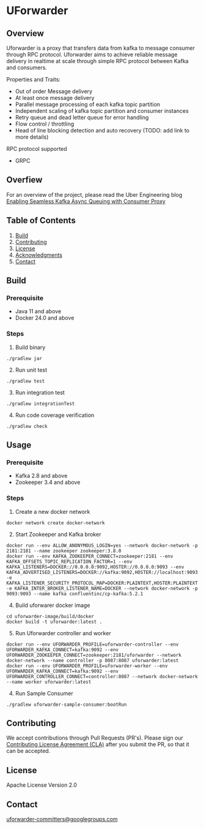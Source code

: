# UForwarder

## Overview

Uforwarder is a proxy that transfers data from kafka to message consumer through RPC protocol.
Uforwarder aims to achieve reliable message delivery in realtime at scale through simple RPC protocol between Kafka and consumers.

Properties and Traits:

- Out of order Message delivery
- At least once message delivery
- Parallel message processing of each kafka topic partition
- Independent scaling of kafka topic partition and consumer instances
- Retry queue and dead letter queue for error handling
- Flow control / throttling
- Head of line blocking detection and auto recovery (TODO: add link to more details)

RPC protocol supported

- GRPC

## Overfiew

For an overview of the project, please read the Uber Engineering blog [Enabling Seamless Kafka Async Queuing with Consumer Proxy](https://www.uber.com/blog/kafka-async-queuing-with-consumer-proxy/)

## Table of Contents

1. [Build](#build)
2. [Contributing](#contributing)
3. [License](#license)
4. [Acknowledgments](#acknowledgments)
5. [Contact](#contact)

## Build

### Prerequisite

- Java 11 and above
- Docker 24.0 and above

### Steps

1. Build binary

  ```
  ./gradlew jar
  ```

2. Run unit test

  ```
  ./gradlew test
  ```

3. Run integration test

  ```
  ./gradlew integrationTest
  ```

4. Run code coverage verification

  ```
  ./gradlew check
  ```

## Usage

### Prerequisite

- Kafka 2.8 and above
- Zookeeper 3.4 and above

### Steps

1. Create a new docker network

```
docker network create docker-network
```

2. Start Zookeeper and Kafka broker

```
docker run --env ALLOW_ANONYMOUS_LOGIN=yes --network docker-network -p 2181:2181 --name zookeeper zookeeper:3.8.0
docker run --env KAFKA_ZOOKEEPER_CONNECT=zookeeper:2181 --env KAFKA_OFFSETS_TOPIC_REPLICATION_FACTOR=1 --env KAFKA_LISTENERS=DOCKER://0.0.0.0:9092,HOSTER://0.0.0.0:9093 --env KAFKA_ADVERTISED_LISTENERS=DOCKER://kafka:9092,HOSTER://localhost:9093 -e KAFKA_LISTENER_SECURITY_PROTOCOL_MAP=DOCKER:PLAINTEXT,HOSTER:PLAINTEXT -e KAFKA_INTER_BROKER_LISTENER_NAME=DOCKER --network docker-network -p 9093:9093 --name kafka confluentinc/cp-kafka:5.2.1
```

4. Build uforwarer docker image

```
cd uforwarder-image/build/docker
docker build -t uforwarder:latest .
```

5. Run Uforwarder controller and worker

```
docker run --env UFORWARDER_PROFILE=uforwarder-controller --env UFORWARDER_KAFKA_CONNECT=kafka:9092 --env UFORWARDER_ZOOKEEPER_CONNECT=zookeeper:2181/uforwarder --network docker-network --name controller -p 8087:8087 uforwarder:latest
docker run --env UFORWARDER_PROFILE=uforwarder-worker --env UFORWARDER_KAFKA_CONNECT=kafka:9092 --env UFORWARDER_CONTROLLER_CONNECT=controller:8087 --network docker-network --name worker uforwarder:latest
```

4. Run Sample Consumer

```
./gradlew uforwarder-sample-consumer:bootRun
```

## Contributing

We accept contributions through Pull Requests (PR's).  Please sign our [Contributing License Agreement (CLA)](cla-assistant.io) after you submit the PR, so that it can be accepted.

## License

Apache License Version 2.0

## Contact

uforwarder-committers@googlegroups.com
